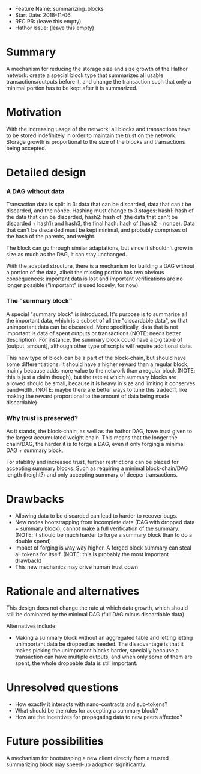 - Feature Name: summarizing_blocks
- Start Date: 2018-11-06
- RFC PR: (leave this empty)
- Hathor Issue: (leave this empty)

# Summary
[summary]: #summary

A mechanism for reducing the storage size and size growth of the Hathor network: create a special block type that summarizes all usable transactions/outputs before it, and change the transaction such that only a minimal portion has to be kept after it is summarized.

# Motivation
[motivation]: #motivation

With the increasing usage of the network, all blocks and transactions have to be stored indefinitely in order to maintain the trust on the network. Storage growth is proportional to the size of the blocks and transactions being accepted.

# Detailed design
[detailed-design]: #detailed-design

### A DAG without data

Transaction data is split in 3: data that can be discarded, data that can't be discarded, and the nonce. Hashing must change to 3 stages: hash1: hash of the data that can be discarded, hash2: hash of (the data that can't be discarded + hash1) and hash3, the final hash: hash of (hash2 + nonce). Data that can't be discarded must be kept minimal, and probably comprises of the hash of the parents, and weight.

The block can go through similar adaptations, but since it shouldn't grow in size as much as the DAG, it can stay unchanged.

With the adapted structure, there is a mechanism for building a DAG without a portion of the data, albeit the missing portion has two obvious consequences: important data is lost and important verifications are no longer possible ("important" is used loosely, for now).

### The "summary block"

A special "summary block" is introduced. It's purpose is to summarize all the important data, which is a subset of all the "discardable data", so that unimportant data can be discarded. More specifically, data that is not important is data of spent outputs or transactions (NOTE: needs better description). For instance, the summary block could have a big table of [output, amount], although other type of scripts will require additional data.

This new type of block can be a part of the block-chain, but should have some differentiations. It should have a higher reward than a regular block, mainly because adds more value to the network than a regular block (NOTE: this is just a claim though), but the rate at which summary blocks are allowed should be small, because it is heavy in size and limiting it conserves bandwidth. (NOTE: maybe there are better ways to tune this tradeoff, like making the reward proportional to the amount of data being made discardable).

### Why trust is preserved?

As it stands, the block-chain, as well as the hathor DAG, have trust given to the largest accumulated weight chain. This means that the longer the chain/DAG, the harder it is to forge a DAG, even if only forging a minimal DAG + summary block.

For stability and increased trust, further restrictions can be placed for accepting summary blocks. Such as requiring a minimal block-chain/DAG length (height?) and only accepting summary of deeper transactions.

# Drawbacks
[drawbacks]: #drawbacks

- Allowing data to be discarded can lead to harder to recover bugs.
- New nodes bootstrapping from incomplete data (DAG with dropped data + summary block), cannot make a full verification of the summary. (NOTE: it should be much harder to forge a summary block than to do a double spend)
- Impact of forging is way way higher. A forged block summary can steal all tokens for itself. (NOTE: this is probably the most important drawback)
- This new mechanics may drive human trust down

# Rationale and alternatives
[rationale-and-alternatives]: #rationale-and-alternatives

This design does not change the rate at which data growth, which should still be dominated by the minimal DAG (full DAG minus discardable data).

Alternatives include:

- Making a summary block without an aggregated table and letting letting unimportant data be dropped as needed. The disadvantage is that it makes picking the unimportant blocks harder, specially because a transaction can have multiple outputs, and when only some of them are spent, the whole droppable data is still important.

# Unresolved questions
[unresolved-questions]: #unresolved-questions

- How exactly it interacts with nano-contracts and sub-tokens?
- What should be the rules for accepting a summary block?
- How are the incentives for propagating data to new peers affected?

# Future possibilities
[future-possibilities]: #future-possibilities

A mechanism for bootstraping a new client directly from a trusted summarizing block may speed-up adoption significantly.
